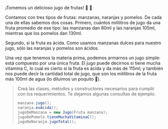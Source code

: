 ¡Tomemos un delicioso jugo de frutas! :tangerine: :apple:

Contamos con tres tipos de frutas: manzanas, naranjas y pomelos. De cada una de ellas sabemos dos cosas. Primero, cuántos mililitros de jugo da una fruta promedio de ese tipo: las manzanas dan 80ml y las naranjas 105ml, mientras que los pomelos dan 130ml.

Segundo, si la fruta es ácida. Como usamos manzanas dulces para nuestro jugo, sólo las naranjas y pomelos son ácidos.

Una vez que tenemos la materia prima, podemos armarnos un jugo simple: está compuesto por una única fruta. El jugo puede decirnos si tiene mucha vitamina C, lo cual es cierto si la fruta es ácida y da más de 115ml; y también nos puede decir la cantidad total de jugo, que son los mililitros de la fruta más 100ml de agua (lo diluimos un poquito :grimacing:).

> Creá las clases, métodos y constructores necesarios para cumplir con los requerimientos. Te dejamos algunas consultas de ejemplo:
>
> ```java
> manzana.jugo();
> naranja.esAcida();
> jugoDeManzana = new Jugo(Fruta manzana);
> jugoDePomelo.tieneMuchaVitaminaC();
> jugoDeNaranja.jugoTotal();
> ```
